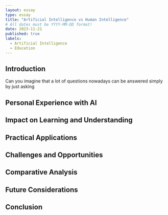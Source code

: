 ```yaml
---
layout: essay
type: essay
title: "Artificial Intelligence vs Human Intelligence"
# All dates must be YYYY-MM-DD format!
date: 2023-11-21
published: true
labels:
  - Artificial Intelligence
  - Education
---
```


## Introduction

Can you imagine that a lot of questions nowadays can be answered simply by just asking 

## Personal Experience with AI

## Impact on Learning and Understanding

## Practical Applications

## Challenges and Opportunities

## Comparative Analysis

## Future Considerations

## Conclusion